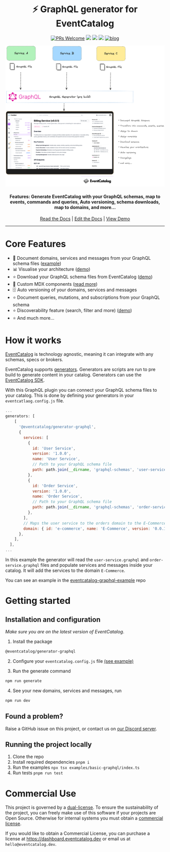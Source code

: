 <div align="center">

<h1>⚡️ GraphQL generator for EventCatalog</h1>

[![PRs Welcome][prs-badge]][prs]
<img src="https://img.shields.io/github/actions/workflow/status/event-catalog/generator-graphql/verify-build.yml"/>
[![](https://dcbadge.limes.pink/api/server/https://discord.gg/3rjaZMmrAm?style=flat)](https://discord.gg/3rjaZMmrAm) [<img src="https://img.shields.io/badge/LinkedIn-0077B5?style=for-the-badge&logo=linkedin&logoColor=white" height="20px" />](https://www.linkedin.com/in/david-boyne/) [![blog](https://img.shields.io/badge/license-Dual--License-brightgreen)](https://github.com/event-catalog/generator-graphql/blob/main/LICENSE.md)

<img alt="header" src="https://github.com/event-catalog/generators/blob/main/images/graphql.png?raw=true" />

<h4>Features: Generate EventCatalog with your GraphQL schemas, map to events, commands and queries, Auto versioning, schema downloads, map to domains,  and more... </h4>

[Read the Docs](https://eventcatalog.dev/) | [Edit the Docs](https://github.com/event-catalog/docs) | [View Demo](https://demo.eventcatalog.dev/docs)

</div>

<hr/>

# Core Features

- 📃 Document domains, services and messages from your GraphQL schema files ([example](https://github.com/event-catalog/generators/tree/main/examples/generator-graphql))
- 📊 Visualise your architecture ([demo](https://demo.eventcatalog.dev/visualiser))
- ⭐ Download your GraphQL schema files from EventCatalog ([demo](https://demo.eventcatalog.dev/docs/events/InventoryAdjusted/0.0.4))
- 💅 Custom MDX components ([read more](https://eventcatalog.dev/docs/development/components/using-components))
- 🗄️ Auto versioning of your domains, services and messages
- ⭐ Document queries, mutations, and subscriptions from your GraphQL schema
- ⭐ Discoverability feature (search, filter and more) ([demo](https://demo.eventcatalog.dev/discover/events))
- ⭐ And much more...

# How it works

[EventCatalog](https://www.eventcatalog.dev/) is technology agnostic, meaning it can integrate with any schemas, specs or brokers.

EventCatalog supports [generators](https://www.eventcatalog.dev/docs/development/plugins/generators).
Generators are scripts are run to pre build to generate content in your catalog. Generators can use the [EventCatalog SDK](https://www.eventcatalog.dev/docs/sdk).

With this GraphQL plugin you can connect your GraphQL schema files to your catalog. This is done by defining your generators in your `eventcatlaog.config.js` file.

```js
...
generators: [
    [
      '@eventcatalog/generator-graphql',
      {
        services: [
          {
            id: 'User Service',
            version: '1.0.0',
            name: 'User Service',
            // Path to your GraphQL schema file
            path: path.join(__dirname, 'graphql-schemas', 'user-service.graphql'),
          },
          {
            id: 'Order Service',
            version: '1.0.0',
            name: 'Order Service',
            // Path to your GraphQL schema file
            path: path.join(__dirname, 'graphql-schemas', 'order-service.graphql'),
          },
        ],
        // Maps the user service to the orders domain to the E-Commerce domain
        domain: { id: 'e-commerce', name: 'E-Commerce', version: '0.0.1' },
      },
    ],
  ],
...
```

In this example the generator will read the `user-service.graphql` and `order-service.graphql` files and populate services and messages inside your catalog. It will add the services to the domain `E-Commerce`.

You can see an example in the [eventcatalog-graphql-example](https://github.com/event-catalog/generators/tree/main/examples/generator-graphql) repo

# Getting started

## Installation and configuration

_Make sure you are on the latest version of EventCatalog_.

1. Install the package

```sh
@eventcatalog/generator-graphql
```

2. Configure your `eventcatalog.config.js` file [(see example)](https://github.com/event-catalog/generators/tree/main/examples/generator-graphql/eventcatalog.config.js)

3. Run the generate command

```sh
npm run generate
```

4. See your new domains, services and messages, run

```sh
npm run dev
```

## Found a problem?

Raise a GitHub issue on this project, or contact us on [our Discord server](https://discord.gg/3rjaZMmrAm).

## Running the project locally

1. Clone the repo
1. Install required dependencies `pnpm i`
1. Run the examples `npx tsx examples/basic-graphql/index.ts`
1. Run tests `pnpm run test`

[license-badge]: https://img.shields.io/github/license/event-catalog/eventcatalog.svg?color=yellow
[license]: https://github.com/event-catalog/eventcatalog/blob/main/LICENSE
[prs-badge]: https://img.shields.io/badge/PRs-welcome-brightgreen.svg?style=flat-square
[prs]: http://makeapullrequest.com
[github-watch-badge]: https://img.shields.io/github/watchers/event-catalog/eventcatalog.svg?style=social
[github-watch]: https://github.com/event-catalog/eventcatalog/watchers
[github-star-badge]: https://img.shields.io/github/stars/event-catalog/eventcatalog.svg?style=social
[github-star]: https://github.com/event-catalog/eventcatalog/stargazers

# Commercial Use

This project is governed by a [dual-license](../../LICENSE-COMMERCIAL.md). To ensure the sustainability of the project, you can freely make use of this software if your projects are Open Source. Otherwise for internal systems you must obtain a [commercial license](../../LICENSE-COMMERCIAL.md).

If you would like to obtain a Commercial License, you can purchase a license at https://dashboard.eventcatalog.dev or email us at `hello@eventcatalog.dev`.
